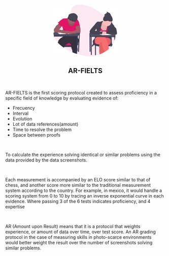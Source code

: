 <p align=center>
  <img src="../AR-FIELTS.svg" width="200">
</p>

<h2 align=center>AR-FIELTS</h2>

<br>

AR-FIELTS is the first scoring protocol created to assess proficiency in a specific field of knowledge by evaluating evidence of:

- Frecuency
- Interval
- Evolution
- Lot of data references(amount)
- Time to resolve the problem
- Space between proofs

<br>

To calculate the experience solving identical or similar problems using the data provided by the data screenshots.

<br>

Each measurement is accompanied by an ELO score similar to that of chess, and another score more similar to the traditional measurement system according to the country. For example, in mexico, it would handle a scoring system from 0 to 10 by tracing an inverse exponential curve in each evidence. Where passing 3 of the 6 tests indicates proficiency, and 4 expertise

<br>

AR (Amount upon Result) means that it is a protocol that weights experience, or amount of data over time, over test score. An AR grading protocol in the case of measuring skills in photo-scarce environments would better weight the result over the number of screenshots solving similar problems.
